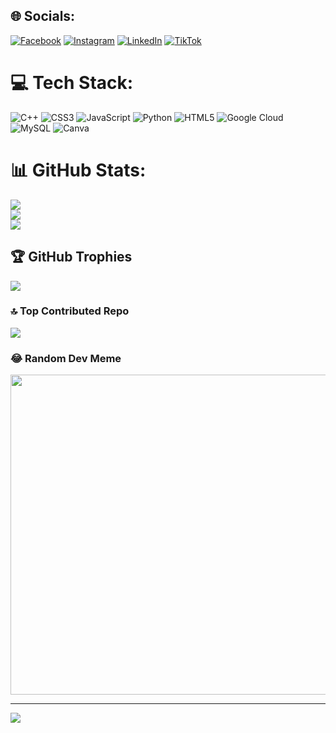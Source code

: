 
## 🌐 Socials:
[![Facebook](https://img.shields.io/badge/Facebook-%231877F2.svg?logo=Facebook&logoColor=white)](https://facebook.com/tatiana.guzman.c1428) [![Instagram](https://img.shields.io/badge/Instagram-%23E4405F.svg?logo=Instagram&logoColor=white)](https://instagram.com/tatis48) [![LinkedIn](https://img.shields.io/badge/LinkedIn-%230077B5.svg?logo=linkedin&logoColor=white)](https://linkedin.com/in/tatiana-guzman-73639a23a) [![TikTok](https://img.shields.io/badge/TikTok-%23000000.svg?logo=TikTok&logoColor=white)](https://tiktok.com/@tatianaguzman801) 

# 💻 Tech Stack:
![C++](https://img.shields.io/badge/c++-%2300599C.svg?style=for-the-badge&logo=c%2B%2B&logoColor=white) ![CSS3](https://img.shields.io/badge/css3-%231572B6.svg?style=for-the-badge&logo=css3&logoColor=white) ![JavaScript](https://img.shields.io/badge/javascript-%23323330.svg?style=for-the-badge&logo=javascript&logoColor=%23F7DF1E) ![Python](https://img.shields.io/badge/python-3670A0?style=for-the-badge&logo=python&logoColor=ffdd54) ![HTML5](https://img.shields.io/badge/html5-%23E34F26.svg?style=for-the-badge&logo=html5&logoColor=white) ![Google Cloud](https://img.shields.io/badge/Google%20Cloud-%234285F4.svg?style=for-the-badge&logo=google-cloud&logoColor=white) ![MySQL](https://img.shields.io/badge/mysql-%2300f.svg?style=for-the-badge&logo=mysql&logoColor=white) ![Canva](https://img.shields.io/badge/Canva-%2300C4CC.svg?style=for-the-badge&logo=Canva&logoColor=white)
# 📊 GitHub Stats:
![](https://github-readme-stats.vercel.app/api?username=Tatiana2402&theme=dark&hide_border=false&include_all_commits=true&count_private=true)<br/>
![](https://github-readme-streak-stats.herokuapp.com/?user=Tatiana2402&theme=dark&hide_border=false)<br/>
![](https://github-readme-stats.vercel.app/api/top-langs/?username=Tatiana2402&theme=dark&hide_border=false&include_all_commits=true&count_private=true&layout=compact)

## 🏆 GitHub Trophies
![](https://github-profile-trophy.vercel.app/?username=Tatiana2402&theme=dracula&no-frame=true&no-bg=true&margin-w=4)

### 🔝 Top Contributed Repo
![](https://github-contributor-stats.vercel.app/api?username=Tatiana2402&limit=5&theme=algolia&combine_all_yearly_contributions=true)

### 😂 Random Dev Meme
<img src="https://rm.up.railway.app/" width="512px"/>

---
[![](https://visitcount.itsvg.in/api?id=Tatiana2402&icon=0&color=11)](https://visitcount.itsvg.in)

<!-- Proudly created with GPRM ( https://gprm.itsvg.in ) -->
